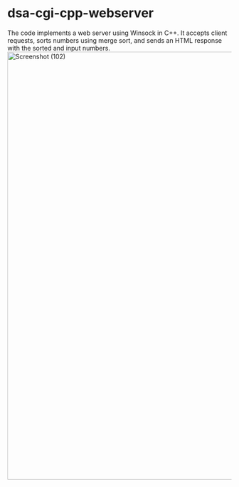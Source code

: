 # dsa-cgi-cpp-webserver
The code implements a web server using Winsock in C++. It accepts client requests, sorts numbers using merge sort, and sends an HTML response with the sorted and input numbers.
<img width="960" alt="Screenshot (102)" src="https://github.com/Rashmi160403/dsa-cgi-cpp-webserver/assets/127473524/435d3e36-e54c-43ef-aa58-3da4576684fb">
